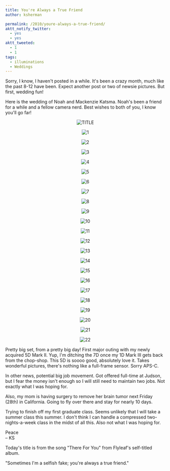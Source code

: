 ```yaml
---
title: You're Always a True Friend
author: ksherman

permalink: /2010/youre-always-a-true-friend/
aktt_notify_twitter:
  - yes
  - yes
aktt_tweeted:
  - 1
  - 1
tags:
  - illuminations
  - Weddings
---
```


Sorry, I know, I haven't posted in a while. It's been a crazy month, much like the past 8-12 have been. Expect another post or two of newsie pictures. But first, wedding fun!

Here is the wedding of Noah and Mackenzie Katsma. Noah's been a friend for a while and a fellow camera nerd. Best wishes to both of you, I know you'll go far!

<p style="text-align: center;">
  <img class="aligncenter" src="https://s3-us-west-2.amazonaws.com/assets.kshermphoto.com/2010PostsImages/05-MAY/NoahMackenzie-TITLE.jpg" alt="TITLE" />
</p>

<p style="text-align: center;">
  <img class="aligncenter" src="https://s3-us-west-2.amazonaws.com/assets.kshermphoto.com/2010PostsImages/05-MAY/NoahMackenzie-1.jpg" alt="1" />
</p>

<p style="text-align: center;">
  <img class="aligncenter" src="https://s3-us-west-2.amazonaws.com/assets.kshermphoto.com/2010PostsImages/05-MAY/NoahMackenzie-2.jpg" alt="2" />
</p>

<p style="text-align: center;">
  <img class="aligncenter" src="https://s3-us-west-2.amazonaws.com/assets.kshermphoto.com/2010PostsImages/05-MAY/NoahMackenzie-3.jpg" alt="3" />
</p>

<p style="text-align: center;">
  <img class="aligncenter" src="https://s3-us-west-2.amazonaws.com/assets.kshermphoto.com/2010PostsImages/05-MAY/NoahMackenzie-4.jpg" alt="4" />
</p>

<p style="text-align: center;">
  <img class="aligncenter" src="https://s3-us-west-2.amazonaws.com/assets.kshermphoto.com/2010PostsImages/05-MAY/NoahMackenzie-5.jpg" alt="5" />
</p>

<p style="text-align: center;">
  <img class="aligncenter" src="https://s3-us-west-2.amazonaws.com/assets.kshermphoto.com/2010PostsImages/05-MAY/NoahMackenzie-6.jpg" alt="6" />
</p>

<p style="text-align: center;">
  <img class="aligncenter" src="https://s3-us-west-2.amazonaws.com/assets.kshermphoto.com/2010PostsImages/05-MAY/NoahMackenzie-7.jpg" alt="7" />
</p>

<p style="text-align: center;">
  <img class="aligncenter" src="https://s3-us-west-2.amazonaws.com/assets.kshermphoto.com/2010PostsImages/05-MAY/NoahMackenzie-8.jpg" alt="8" />
</p>

<p style="text-align: center;">
  <img class="aligncenter" src="https://s3-us-west-2.amazonaws.com/assets.kshermphoto.com/2010PostsImages/05-MAY/NoahMackenzie-9.jpg" alt="9" />
</p>

<p style="text-align: center;">
  <img class="aligncenter" src="https://s3-us-west-2.amazonaws.com/assets.kshermphoto.com/2010PostsImages/05-MAY/NoahMackenzie-10.jpg" alt="10" />
</p>

<p style="text-align: center;">
  <img class="aligncenter" src="https://s3-us-west-2.amazonaws.com/assets.kshermphoto.com/2010PostsImages/05-MAY/NoahMackenzie-11.jpg" alt="11" />
</p>

<p style="text-align: center;">
  <img class="aligncenter" src="https://s3-us-west-2.amazonaws.com/assets.kshermphoto.com/2010PostsImages/05-MAY/NoahMackenzie-12.jpg" alt="12" />
</p>

<p style="text-align: center;">
  <img class="aligncenter" src="https://s3-us-west-2.amazonaws.com/assets.kshermphoto.com/2010PostsImages/05-MAY/NoahMackenzie-13.jpg" alt="13" />
</p>

<p style="text-align: center;">
  <img class="aligncenter" src="https://s3-us-west-2.amazonaws.com/assets.kshermphoto.com/2010PostsImages/05-MAY/NoahMackenzie-14.jpg" alt="14" />
</p>

<p style="text-align: center;">
  <img class="aligncenter" src="https://s3-us-west-2.amazonaws.com/assets.kshermphoto.com/2010PostsImages/05-MAY/NoahMackenzie-15.jpg" alt="15" />
</p>

<p style="text-align: center;">
  <img class="aligncenter" src="https://s3-us-west-2.amazonaws.com/assets.kshermphoto.com/2010PostsImages/05-MAY/NoahMackenzie-16.jpg" alt="16" />
</p>

<p style="text-align: center;">
  <img class="aligncenter" src="https://s3-us-west-2.amazonaws.com/assets.kshermphoto.com/2010PostsImages/05-MAY/NoahMackenzie-17.jpg" alt="17" />
</p>

<p style="text-align: center;">
  <img class="aligncenter" src="https://s3-us-west-2.amazonaws.com/assets.kshermphoto.com/2010PostsImages/05-MAY/NoahMackenzie-19.jpg" alt="18" />
</p>

<p style="text-align: center;">
  <img class="aligncenter" src="https://s3-us-west-2.amazonaws.com/assets.kshermphoto.com/2010PostsImages/05-MAY/NoahMackenzie-20.jpg" alt="19" />
</p>

<p style="text-align: center;">
  <img class="aligncenter" src="https://s3-us-west-2.amazonaws.com/assets.kshermphoto.com/2010PostsImages/05-MAY/NoahMackenzie-21.jpg" alt="20" />
</p>

<p style="text-align: center;">
  <img class="aligncenter" src="https://s3-us-west-2.amazonaws.com/assets.kshermphoto.com/2010PostsImages/05-MAY/NoahMackenzie-22.jpg" alt="21" />
</p>

<p style="text-align: center;">
  <img class="aligncenter" src="https://s3-us-west-2.amazonaws.com/assets.kshermphoto.com/2010PostsImages/05-MAY/NoahMackenzie-23.jpg" alt="22" />
</p>

<p style="text-align: left;">
  Pretty big set, from a pretty big day! First major outing with my newly acquired 5D Mark II. Yup, I'm ditching the 7D once my 1D Mark III gets back from the chop-shop. This 5D is soooo good, absolutely love it. Takes wonderful pictures, there's nothing like a full-frame sensor. Sorry APS-C.
</p>

<p style="text-align: left;">
  In other news, potential big job movement. Got offered full-time at Judson, but I fear the money isn't enough so I will still need to maintain two jobs. Not exactly what I was hoping for.
</p>

<p style="text-align: left;">
  Also, my mom is having surgery to remove her brain tumor next Friday (28th) in California. Going to fly over there and stay for nearly 10 days.
</p>

<p style="text-align: left;">
  Trying to finish off my first graduate class. Seems unlikely that I will take a summer class this summer. I don't think I can handle a compressed two-nights-a-week class in the midst of all this. Also not what I was hoping for.
</p>

<p style="text-align: left;">
  Peace<br /> – KS
</p>

<p style="text-align: left;">
  Today's title is from the song "There For You" from Flyleaf's self-titled album.
</p>

> <p style="text-align: left;">
  "Sometimes I'm a selfish fake; you're always a true friend."
</p>
